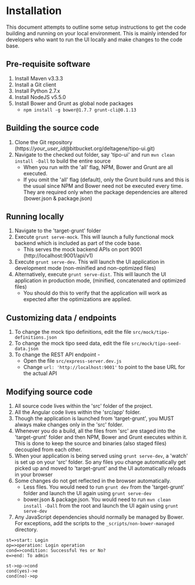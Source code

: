 # Installation
This document attempts to outline some setup instructions to get the code building and running on your local environment. This is mainly intended for developers who want to run the UI locally and make changes to the code base.

## Pre-requisite software
1. Install Maven v3.3.3
2. Install a Git client
3. Install Python 2.7.x
4. Install NodeJS v5.5.0
5. Install Bower and Grunt as global node packages
    - `npm install -g bower@1.7.7 grunt-cli@0.1.13`

## Building the source code
1. Clone the Git repository (https://*your_user_id*@bitbucket.org/deltagene/tipo-ui.git)
2. Navigate to the checked out folder, say 'tipo-ui' and run `mvn clean install -Dall` to build the entire source
    - When you run with the 'all' flag, NPM, Bower and Grunt are all executed.
    - If you omit the 'all' flag (default), only the Grunt build runs and this is the usual since NPM and Bower need not be executed every time. They are required only when the package dependencies are altered (bower.json & package.json)

## Running locally
1. Navigate to the 'target-grunt' folder
2. Execute `grunt serve-mock`. This will launch a fully functional mock backend which is included as part of the code base.
    - This serves the mock backend APIs on port 9001 (http://localhost:9001/api/v1)
3. Execute `grunt serve-dev`. This will launch the UI application in development mode (non-minified and non-optimized files)
4. Alternatively, execute `grunt serve-dist`. This will launch the UI application in production mode, (minified, concatenated and optimized files)
    - You should do this to verify that the application will work as expected after the optimizations are applied.

## Customizing data / endpoints
1. To change the mock tipo definitions, edit the file `src/mock/tipo-definitions.json`
2. To change the mock tipo seed data, edit the file `src/mock/tipo-seed-data.json`
3. To change the REST API endpoint -
    - Open the file `src/express-server.dev.js`
    - Change `url: 'http://localhost:9001'` to point to the base URL for the actual API

## Modifying source code
1. All source code lives within the 'src' folder of the project.
2. All the Angular code lives within the 'src/app' folder.
3. Though the application is launched from 'target-grunt', you MUST always make changes only in the 'src' folder.
4. Whenever you do a build, all the files from 'src' are staged into the 'target-grunt' folder and then NPM, Bower and Grunt executes within it. This is done to keep the source and binaries (also staged files) decoupled from each other.
5. When your application is being served using `grunt serve-dev`, a 'watch' is set up on your 'src' folder. So any files you change automatically get picked up and moved to 'target-grunt' and the UI automatically reloads in your browser
6. Some changes do not get reflected in the browser automatically.
    - Less files. You would need to run `grunt dev` from the 'target-grunt' folder and launch the UI again using `grunt serve-dev`
    - bower.json & package.json. You would need to run `mvn clean install -Dall` from the root and launch the UI again using `grunt serve-dev`
7. Any JavaScript dependencies should normally be managed by Bower. For exceptions, add the scripts to the `_scripts/non-bower-managed` directory.




```flow
st=>start: Login
op=>operation: Login operation
cond=>condition: Successful Yes or No?
e=>end: To admin

st->op->cond
cond(yes)->e
cond(no)->op
```
